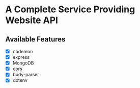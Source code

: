 # A Complete Service Providing Website API

## Available Features

- [x] nodemon
- [x] express
- [x] MongoDB
- [x] cors
- [x] body-parser
- [x] dotenv
